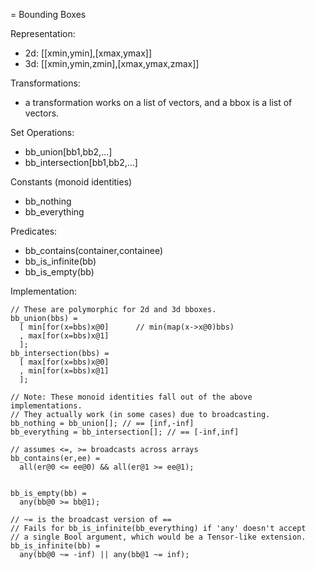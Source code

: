 = Bounding Boxes

Representation:
* 2d: [[xmin,ymin],[xmax,ymax]]
* 3d: [[xmin,ymin,zmin],[xmax,ymax,zmax]]

Transformations:
* a transformation works on a list of vectors,
  and a bbox is a list of vectors.

Set Operations:
* bb_union[bb1,bb2,...]
* bb_intersection[bb1,bb2,...]

Constants (monoid identities)
* bb_nothing
* bb_everything

Predicates:
* bb_contains(container,containee)
* bb_is_infinite(bb)
* bb_is_empty(bb)

Implementation:
```
// These are polymorphic for 2d and 3d bboxes.
bb_union(bbs) =
  [ min[for(x=bbs)x@0]		// min(map(x->x@0)bbs)
  , max[for(x=bbs)x@1]
  ];
bb_intersection(bbs) =
  [ max[for(x=bbs)x@0]
  , min[for(x=bbs)x@1]
  ];

// Note: These monoid identities fall out of the above implementations.
// They actually work (in some cases) due to broadcasting.
bb_nothing = bb_union[]; // == [inf,-inf]
bb_everything = bb_intersection[]; // == [-inf,inf]

// assumes <=, >= broadcasts across arrays
bb_contains(er,ee) =
  all(er@0 <= ee@0) && all(er@1 >= ee@1);


bb_is_empty(bb) =
  any(bb@0 >= bb@1);

// ~= is the broadcast version of ==
// Fails for bb_is_infinite(bb_everything) if 'any' doesn't accept
// a single Bool argument, which would be a Tensor-like extension.
bb_is_infinite(bb) =
  any(bb@0 ~= -inf) || any(bb@1 ~= inf);
```
